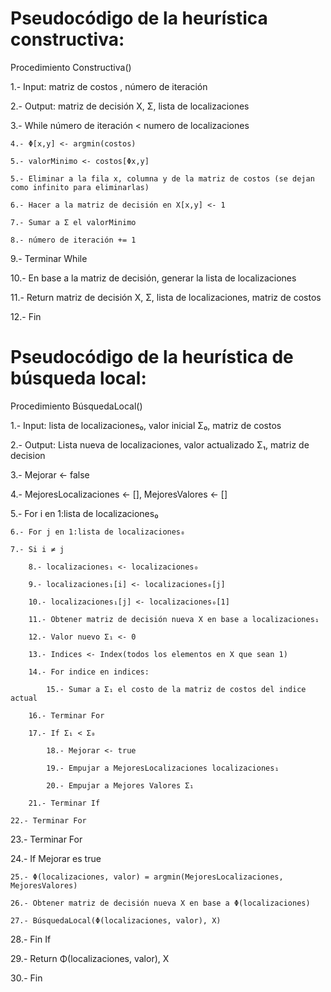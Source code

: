 # Pseudocódigo de la heurística constructiva:

Procedimiento Constructiva()

1.- Input: matriz de costos , número de iteración

2.- Output: matriz de decisión X, Σ, lista de localizaciones

3.- While número de iteración < numero de localizaciones

    4.- Φ[x,y] <- argmin(costos)

    5.- valorMinimo <- costos[Φx,y]

    5.- Eliminar a la fila x, columna y de la matriz de costos (se dejan como infinito para eliminarlas)

    6.- Hacer a la matriz de decisión en X[x,y] <- 1

    7.- Sumar a Σ el valorMinimo

    8.- número de iteración += 1

9.- Terminar While

10.- En base a la matriz de decisión, generar la lista de localizaciones 

11.- Return matriz de decisión X, Σ, lista de localizaciones, matriz de costos

12.- Fin


# Pseudocódigo de la heurística de búsqueda local:

Procedimiento BúsquedaLocal()

1.- Input: lista de localizaciones₀, valor inicial Σ₀, matriz de costos

2.- Output: Lista nueva de localizaciones, valor actualizado Σ₁, matriz de decision

3.- Mejorar <- false

4.- MejoresLocalizaciones <- [], MejoresValores <- []

5.- For i en 1:lista de localizaciones₀

    6.- For j en 1:lista de localizaciones₀

    7.- Si i ≠ j

        8.- localizaciones₁ <- localizaciones₀

        9.- localizaciones₁[i] <- localizaciones₀[j]

        10.- localizaciones₁[j] <- localizaciones₀[1]

        11.- Obtener matriz de decisión nueva X en base a localizaciones₁

        12.- Valor nuevo Σ₁ <- 0

        13.- Indices <- Index(todos los elementos en X que sean 1)

        14.- For indice en indices:

            15.- Sumar a Σ₁ el costo de la matriz de costos del indice actual

        16.- Terminar For

        17.- If Σ₁ < Σ₀

            18.- Mejorar <- true

            19.- Empujar a MejoresLocalizaciones localizaciones₁

            20.- Empujar a Mejores Valores Σ₁

        21.- Terminar If

    22.- Terminar For

23.- Terminar For

24.- If Mejorar es true

    25.- Φ(localizaciones, valor) = argmin(MejoresLocalizaciones, MejoresValores)

    26.- Obtener matriz de decisión nueva X en base a Φ(localizaciones)

    27.- BúsquedaLocal(Φ(localizaciones, valor), X)

28.- Fin If

29.- Return Φ(localizaciones, valor), X

30.- Fin        